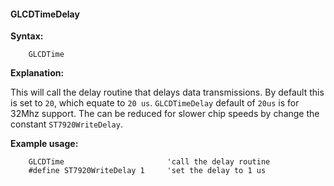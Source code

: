 <div class="section">

<div class="titlepage">

<div>

<div>

#### <span id="glcdtimedelay"></span>GLCDTimeDelay

</div>

</div>

</div>

<span class="strong">**Syntax:**</span>

``` screen
    GLCDTime
```

<span class="strong">**Explanation:**</span>

This will call the delay routine that delays data transmissions. By
default this is set to `20`, which equate to `20 us`. `GLCDTimeDelay`
default of `20us` is for 32Mhz support. The can be reduced for slower
chip speeds by change the constant `ST7920WriteDelay`.

<span class="strong">**Example usage:**</span>

``` screen
    GLCDTime                       'call the delay routine
    #define ST7920WriteDelay 1     'set the delay to 1 us
```

</div>
